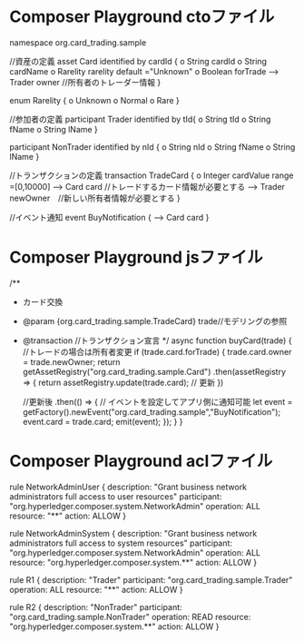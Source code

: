# Composer Playground ctoファイル
namespace org.card_trading.sample

//資産の定義
asset Card identified by cardId {
 o String cardId
 o String cardName
 o Rarelity rarelity default ="Unknown"
 o Boolean forTrade
 --> Trader owner //所有者のトレーダー情報
}

enum Rarelity {
 o Unknown
 o Normal
 o Rare
}

//参加者の定義
participant Trader identified by tId{
 o String tId
 o String fName
 o String lName
}

participant NonTrader identified by nId {
 o String nId
 o String fName
 o String lName
}

//トランザクションの定義
transaction TradeCard {
  o Integer cardValue range =[0,10000] 
  --> Card card //トレードするカード情報が必要とする
  --> Trader newOwner　//新しい所有者情報が必要とする
}

//イベント通知
event BuyNotification {
  --> Card card
}

# Composer Playground jsファイル
/**
 * カード交換
 * @param {org.card_trading.sample.TradeCard} trade//モデリングの参照
 * @transaction //トランザクション宣言
 */
async function buyCard(trade) {
  //トレードの場合は所有者変更
  if (trade.card.forTrade) {
    trade.card.owner = trade.newOwner;
    return getAssetRegistry("org.card_trading.sample.Card")
      .then(assetRegistry => {
        return assetRegistry.update(trade.card); // 更新
      })

      //更新後
      .then(() => {
        // イベントを設定してアプリ側に通知可能
        let event = getFactory().newEvent("org.card_trading.sample","BuyNotification");
        event.card = trade.card;
        emit(event);
      });
  }
}

# Composer Playground aclファイル
rule NetworkAdminUser {
    description: "Grant business network administrators full access to user resources"
    participant: "org.hyperledger.composer.system.NetworkAdmin"
    operation: ALL
    resource: "**"
    action: ALLOW
}

rule NetworkAdminSystem {
    description: "Grant business network administrators full access to system resources"
    participant: "org.hyperledger.composer.system.NetworkAdmin"
    operation: ALL
    resource: "org.hyperledger.composer.system.**"
    action: ALLOW
}

rule R1 {
    description: "Trader"
    participant: "org.card_trading.sample.Trader"
    operation: ALL
    resource: "**"
    action: ALLOW
}

rule R2 {
    description: "NonTrader"
    participant: "org.card_trading.sample.NonTrader"
    operation: READ
    resource: "org.hyperledger.composer.system.**"
    action: ALLOW
}